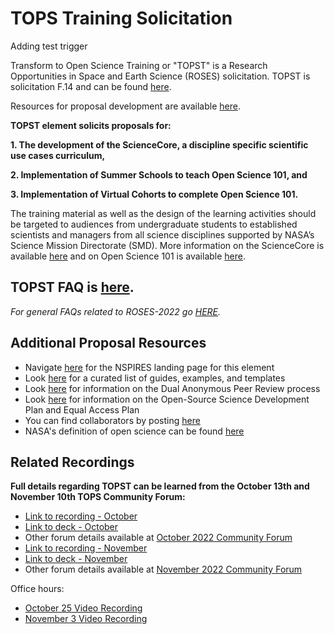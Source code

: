 # TOPS Training Solicitation 

Adding test trigger

Transform to Open Science Training or "TOPST" is a Research Opportunities in Space and Earth Science (ROSES) solicitation. TOPST is solicitation F.14 and can be found [here](https://nspires.nasaprs.com/external/viewrepositorydocument/cmdocumentid=860824/solicitationId=%7BAB776446-03A8-4C24-845D-2E5A2ADA2D5A%7D/viewSolicitationDocument=1/F.14_TOPST_Amend46.pdf). 

Resources for proposal development are available [here](/Proposal_Resources/readme.md).

**TOPST element solicits proposals for:**

**1. The development of the ScienceCore, a discipline specific scientific use cases curriculum,** 

**2. Implementation of Summer Schools to teach Open Science 101, and** 

**3. Implementation of Virtual Cohorts to complete Open Science 101.** 

The training material as well as the design of the learning activities should be targeted to audiences from undergraduate students to established scientists and managers from all science disciplines supported by NASA’s Science Mission Directorate (SMD). More information on the ScienceCore is available [here](https://github.com/nasa/Transform-to-Open-Science/blob/main/docs/Area2_Capacity_Sharing/ScienceCore/readme.md) and on Open Science 101 is available [here](https://github.com/nasa/Transform-to-Open-Science/blob/main/docs/Area2_Capacity_Sharing/).

## TOPST FAQ is [here](https://doi.org/10.5281/zenodo.7194641).
*For general FAQs related to ROSES-2022 go [HERE](https://science.nasa.gov/researchers/sara/faqs#14).*

## Additional Proposal Resources
* Navigate [here](https://nspires.nasaprs.com/external/solicitations/summary.do?solId=%7bAB776446-03A8-4C24-845D-2E5A2ADA2D5A%7d&path=&method=init) for the NSPIRES landing page for this element
* Look [here](/Proposal_Resources/readme.md) for a curated list of guides, examples, and templates
* Look [here](https://science.nasa.gov/researchers/dual-anonymous-peer-review) for information on the Dual Anonymous Peer Review process
* Look [here](./TOPST_proposal_elements.md) for information on the Open-Source Science Development Plan and Equal Access Plan 
* You can find collaborators by posting [here](https://github.com/nasa/Transform-to-Open-Science/discussions/281)
* NASA's definition of open science can be found [here](https://github.com/nasa/Transform-to-Open-Science/blob/main/docs/Area4_Moving_To_Openness/Open_Science.md)

## Related Recordings
**Full details regarding TOPST can be learned from the October 13th and November 10th TOPS Community Forum:**
* [Link to recording - October](https://www.youtube.com/watch?v=wTtmdWqUr1c)
* [Link to deck - October](https://doi.org/10.5281/zenodo.7195790)
* Other forum details available at [October 2022 Community Forum](https://github.com/nasa/Transform-to-Open-Science/blob/main/docs/Area1_Engagement/Community_Forums/2022_Forums/20221013_community_forum.md)
* [Link to recording - November](https://www.youtube.com/watch?v=qAhDVhPKrwM)
* [Link to deck - November](https://doi.org/10.5281/zenodo.7311818)
* Other forum details available at [November 2022 Community Forum](https://github.com/nasa/Transform-to-Open-Science/blob/main/docs/Area1_Engagement/Community_Forums/2022_Forums/20221110_community_forum.md)

Office hours:
* [October 25 Video Recording](https://www.youtube.com/watch?v=LFwQj8vuRFI)
* [November 3 Video Recording](https://www.youtube.com/watch?v=VbrGPoKbtJU)
